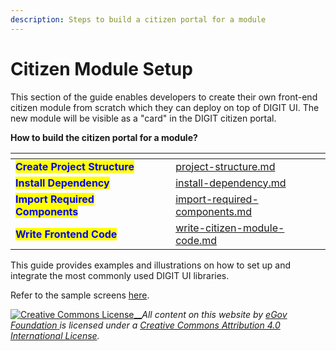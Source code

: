 ```yaml
---
description: Steps to build a citizen portal for a module
---
```


# Citizen Module Setup

This section of the guide enables developers to create their own front-end citizen module from scratch which they can deploy on top of DIGIT UI. The new module will be visible as a "card" in the DIGIT citizen portal.&#x20;

**How to build the citizen portal for a module?**

<table data-view="cards"><thead><tr><th></th><th></th><th></th><th data-hidden data-card-target data-type="content-ref"></th></tr></thead><tbody><tr><td><mark style="color:blue;"><strong>Create Project Structure</strong></mark></td><td></td><td></td><td><a href="project-structure.md">project-structure.md</a></td></tr><tr><td><mark style="color:blue;"><strong>Install Dependency</strong></mark></td><td></td><td></td><td><a href="install-dependency.md">install-dependency.md</a></td></tr><tr><td><mark style="color:blue;"><strong>Import Required Components</strong></mark></td><td></td><td></td><td><a href="import-required-components.md">import-required-components.md</a></td></tr><tr><td><mark style="color:blue;"><strong>Write Frontend Code</strong></mark></td><td></td><td></td><td><a href="write-citizen-module-code.md">write-citizen-module-code.md</a></td></tr></tbody></table>

This guide provides examples and illustrations on how to set up and integrate the most commonly used DIGIT UI libraries.

Refer to the sample screens [here](sample-screenshots.md).



[![Creative Commons License](https://i.creativecommons.org/l/by/4.0/80x15.png)\_\_](http://creativecommons.org/licenses/by/4.0/)_All content on this website by_ [_eGov Foundation_ ](https://egov.org.in/)_is licensed under a_ [_Creative Commons Attribution 4.0 International License_](http://creativecommons.org/licenses/by/4.0/)_._
